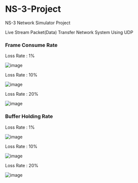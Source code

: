 # NS-3-Project
NS-3 Network Simulator Project

Live Stream Packet(Data) Transfer Network System Using UDP

### Frame Consume Rate 

Loss Rate : 1%

![image](https://user-images.githubusercontent.com/28529183/131943763-a2235c7e-69f0-4456-b58a-7ac5a32302fa.png)

Loss Rate : 10%

![image](https://user-images.githubusercontent.com/28529183/131943855-23107ada-cf24-45a4-ba89-7aa4780cc4d7.png)

Loss Rate : 20%

![image](https://user-images.githubusercontent.com/28529183/131943882-de544227-c8f9-4802-a542-be3597f1c1ca.png)

### Buffer Holding Rate

Loss Rate : 1%

![image](https://user-images.githubusercontent.com/28529183/131943976-3ea1ddfe-ee64-438b-9e12-f1cd6a12fa5f.png)

Loss Rate : 10%

![image](https://user-images.githubusercontent.com/28529183/131944004-6fd09143-cabe-4ab9-ad46-e4d922370e49.png)

Loss Rate : 20%

![image](https://user-images.githubusercontent.com/28529183/131944018-20804c2a-ae67-41aa-b4b7-11a57b63550e.png)
